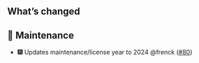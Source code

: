 ## What’s changed

## 🧰 Maintenance

- 🎆 Updates maintenance/license year to 2024 @frenck ([#80](https://github.com/hassio-addons/addon-emqx/pull/80))
